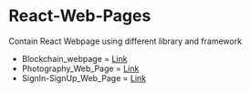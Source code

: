 # React-Web-Pages
Contain React Webpage using different library and framework

 - Blockchain_webpage = [Link](https://react-web-pages.vercel.app/)
 - Photography_Web_Page = [Link](https://react-web-pages-tg4r.vercel.app/)
 - SignIn-SignUp_Web_Page = [Link](https://react-web-pages-4nuv.vercel.app/)

